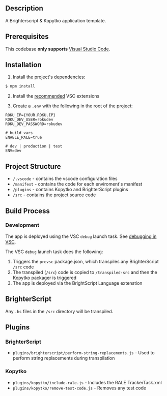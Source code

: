 ## Description

A Brighterscript & Kopytko application template.

## Prerequisites

This codebase __only supports__ [Visual Studio Code](https://code.visualstudio.com/).

## Installation

1. Install the project's dependencies:

```bash
$ npm install
```

2. Install the [recommended](./.vscode/extensions.json) VSC extensions

3. Create a `.env` with the following in the root of the project:

```
ROKU_IP={YOUR.ROKU.IP}
ROKU_DEV_USER=rokudev
ROKU_DEV_PASSWORD=rokudev

# build vars
ENABLE_RALE=true

# dev | production | test
ENV=dev
```

## Project Structure

- `/.vscode` - contains the vscode configuration files
- `/manifest` - contains the code for each enviroment's manifest
- `/plugins` - contains Kopytko and BrighterScript plugins
- `/src` - contains the project source code

## Build Process

### Development

The app is deployed using the VSC `debug` launch task. See [debugging in VSC](https://code.visualstudio.com/docs/editor/debugging).

The VSC `debug` launch task does the following:

1. Triggers the `prevsc` package.json, which transpiles any BrighterScript `/src` code
1. The transpiled (`/src`) code is copied to `/transpiled-src` and then the Kopytko packager is triggered
1. The app is deployed via the BrightScript Language extenstion

## BrighterScript

Any `.bs` files in the `/src` directory will be transpiled.

## Plugins

### BrighterScript

* `plugins/brighterscript/perform-string-replacements.js` - Used to perform string replacements during transpilation

### Kopytko

* `plugins/kopytko/include-rale.js` - Includes the RALE TrackerTask.xml
* `plugins/kopytko/remove-test-code.js` - Removes any test code
